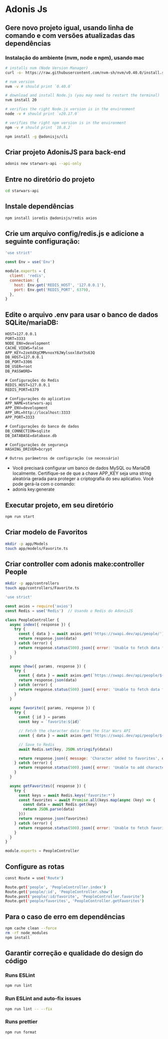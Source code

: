 # Adonis Js

## Gere novo projeto igual, usando linha de comando e com versões atualizadas das dependências

### Instalação do ambiente (nvm, node e npm), usando mac
```bash  
# installs nvm (Node Version Manager)
curl -o- https://raw.githubusercontent.com/nvm-sh/nvm/v0.40.0/install.sh | bash

# nvm version
nvm -v # should print `0.40.0`

# download and install Node.js (you may need to restart the terminal)
nvm install 20

# verifies the right Node.js version is in the environment
node -v # should print `v20.17.0`

# verifies the right npm version is in the environment
npm -v # should print `10.8.2`

npm install -g @adonisjs/cli
```  

## Criar projeto AdonisJS para back-end
```bash
adonis new starwars-api --api-only
```  

## Entre no diretório do projeto
```bash
cd starwars-api
```  

## Instale dependências
```bash  
npm install ioredis @adonisjs/redis axios
```  

## Crie um arquivo config/redis.js e adicione a seguinte configuração:
```javascript
'use strict'

const Env = use('Env')

module.exports = {
  client: 'redis',
  connection: {
    host: Env.get('REDIS_HOST', '127.0.0.1'),
    port: Env.get('REDIS_PORT', 6379),
  },
}
```




## Edite o arquivo .env para usar o banco de dados SQLite/mariaDB:
```txt
HOST=127.0.0.1
PORT=3333
NODE_ENV=development
CACHE_VIEWS=false
APP_KEY=2zeXdXgCMMvnoxY6JWylsoxl8aY3s63Q
DB_HOST=127.0.0.1
DB_PORT=3306
DB_USER=root
DB_PASSWORD=

# Configurações do Redis
REDIS_HOST=127.0.0.1
REDIS_PORT=6379

# Configurações do aplicativo
APP_NAME=starwars-api
APP_ENV=development
APP_URL=http://localhost:3333
APP_PORT=3333

# Configurações do banco de dados
DB_CONNECTION=sqlite
DB_DATABASE=database.db

# Configurações de segurança
HASHING_DRIVER=bcrypt

# Outros parâmetros de configuração (se necessário)
```
- Você precisará configurar um banco de dados MySQL ou MariaDB localmente.
Certifique-se de que a chave APP_KEY seja uma string aleatória gerada para proteger a criptografia do seu aplicativo. Você pode gerá-la com o comando:
- adonis key:generate

## Executar projeto, em seu diretório

```bash
npm run start
```  

## Criar modelo de Favoritos
```bash  
mkdir -p app/Models
touch app/models/Favorite.ts
```  

## Criar controller com adonis make:controller People
```bash  
mkdir -p app/controllers
touch app/controllers/Favorite.ts
```  

```javascript title="app/Controllers/Http/PeopleController.js"
'use strict'

const axios = require('axios')
const Redis = use('Redis')  // Usando o Redis do AdonisJS

class PeopleController {
  async index({ response }) {
    try {
      const { data } = await axios.get('https://swapi.dev/api/people/')
      return response.json(data)
    } catch (error) {
      return response.status(500).json({ error: 'Unable to fetch data from Star Wars API' })
    }
  }

  async show({ params, response }) {
    try {
      const { data } = await axios.get(`https://swapi.dev/api/people/${params.id}/`)
      return response.json(data)
    } catch (error) {
      return response.status(500).json({ error: 'Unable to fetch data from Star Wars API' })
    }
  }

  async favorite({ params, response }) {
    try {
      const { id } = params
      const key = `favorite:${id}`

      // Fetch the character data from the Star Wars API
      const { data } = await axios.get(`https://swapi.dev/api/people/${id}/`)

      // Save to Redis
      await Redis.set(key, JSON.stringify(data))

      return response.json({ message: 'Character added to favorites', data })
    } catch (error) {
      return response.status(500).json({ error: 'Unable to add character to favorites' })
    }
  }

  async getFavorites({ response }) {
    try {
      const keys = await Redis.keys('favorite:*')
      const favorites = await Promise.all(keys.map(async (key) => {
        const data = await Redis.get(key)
        return JSON.parse(data)
      }))
      return response.json(favorites)
    } catch (error) {
      return response.status(500).json({ error: 'Unable to fetch favorite characters' })
    }
  }
}

module.exports = PeopleController
```

## Configure as rotas
```bash
const Route = use('Route')

Route.get('people', 'PeopleController.index')
Route.get('people/:id', 'PeopleController.show')
Route.post('people/:id/favorite', 'PeopleController.favorite')
Route.get('people/favorites', 'PeopleController.getFavorites')
```

## Para o caso de erro em dependências
```bash
npm cache clean --force
rm -rf node_modules
npm install
```

## Garantir correção e qualidade do design do código
### Runs ESLint
```bash
npm run lint
``` 

### Run ESLint and auto-fix issues
```bash
npm run lint -- --fix
```  

### Runs prettier
```bash
npm run format
``` 
